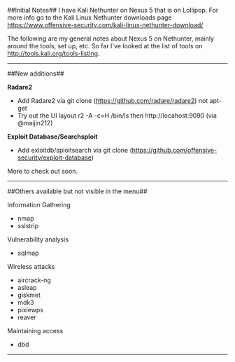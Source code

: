
##Initial Notes##
I have Kali Nethunter on Nexus 5 that is on Lollipop.  For more info go to the Kali Linux Nethunter downloads page https://www.offensive-security.com/kali-linux-nethunter-download/

The following are my general notes about Nexus 5 on Nethunter, mainly around the tools, set up, etc.  So far I've looked at the list of tools on http://tools.kali.org/tools-listing.  

---

##New additions##

**Radare2**
* Add Radare2 via git clone (https://github.com/radare/radare2) not apt-get
* Try out the UI layout r2 -A -c=H /bin/ls then http://locahost:9090 (via @maijin212)


**Exploit Database/Searchsploit**
* Add exloitdb/sploitsearch via git clone (https://github.com/offensive-security/exploit-database)

More to check out soon.

---

##Others available but not visible in the menu##

Information Gathering
* nmap 
* sslstrip 

Vulnerability analysis
* sqlmap

Wireless attacks
* aircrack-ng
* asleap
* giskmet
* mdk3
* pixiewps
* reaver

Maintaining access
* dbd

---

